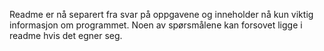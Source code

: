 Readme er nå separert fra svar på oppgavene og inneholder nå kun viktig informasjon om programmet.
Noen av spørsmålene kan forsovet ligge i readme hvis det egner seg.


